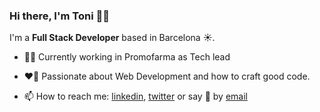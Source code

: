 ### Hi there, I'm Toni 👋🏼

I'm a **Full Stack Developer** based in Barcelona ☀️.

- 👨‍💻 Currently working in Promofarma as Tech lead
- ❤️‍🔥 Passionate about Web Development and how to craft good code.
  
- 📫 How to reach me: [linkedin](https://www.linkedin.com/in/toni-ruiz-mora/), [twitter](https://twitter.com/toniruizdev) or say 👋 by [email](mailto:toni.ruizdev@gmail.com)


